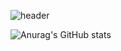 ![header](https://capsule-render.vercel.app/api?type=transparent&fontColor=auto&height=300&section=header&text=OSH&fontSize=90)


![Anurag's GitHub stats](https://github-readme-stats.vercel.app/api?username=tjd985&show_icons=true&theme=radical)

<!--
**tjd985/tjd985** is a ✨ _special_ ✨ repository because its `README.md` (this file) appears on your GitHub profile.

Here are some ideas to get you started:

- 🔭 I’m currently working on ...
- 🌱 I’m currently learning ...
- 👯 I’m looking to collaborate on ...
- 🤔 I’m looking for help with ...
- 💬 Ask me about ...
- 📫 How to reach me: ...
- 😄 Pronouns: ...
- ⚡ Fun fact: ...
-->
